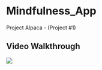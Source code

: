 # Mindfulness_App
Project Alpaca - (Project #1)


## Video Walkthrough
<a href="https://i.imgur.com/kobqN5g.gif">
   <img style="max-width:300px;" src="https://i.imgur.com/kobqN5g.gif">
</a>

